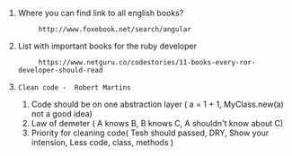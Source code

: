 1. Where you can find link to all english books?
      
            http://www.foxebook.net/search/angular
2. List with important books for the ruby developer

            https://www.netguru.co/codestories/11-books-every-ror-developer-should-read
            
1. `Clean code -  Robert Martins`
      
      1. Code should be on one abstraction layer ( a = 1 + 1, MyClass.new(a) not a good idea)
      2. Law of demeter ( A knows B, B knows C, A shouldn't know about C)
      3. Priority for cleaning code( Tesh should passed, DRY, Show your intension, Less code, class, methods )
